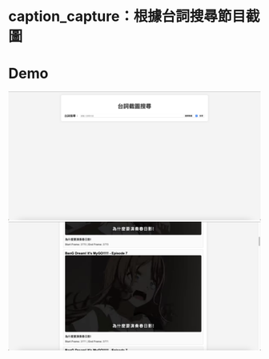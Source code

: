 # caption_capture：根據台詞搜尋節目截圖

# Demo
![image](https://github.com/Menderman/caption_capture/blob/main/demo1.png)
![image](https://github.com/Menderman/caption_capture/blob/main/demo2.png)
